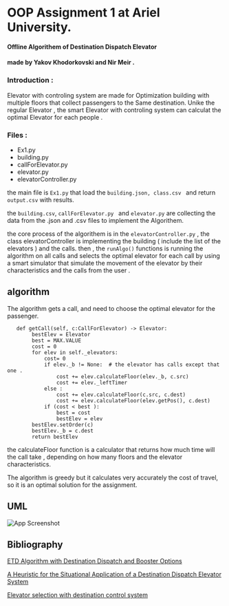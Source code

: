 
# OOP Assignment 1 at Ariel University. 
#### Offline Algorithem of Destination Dispatch Elevator
#### made by Yakov Khodorkovski and Nir Meir .

### Introduction :
Elevator with controling system are made for Optimization building with multiple floors that collect passengers to the Same destination.
Unike the regular Elevator , the smart Elevator with controling system can calculat the optimal Elevator for each people .


### Files : 
  * Ex1.py
  * building.py
  * callForElevator.py
  * elevator.py
  * elevatorController.py

  the main file is ```Ex1.py``` that load the ```building.json, class.csv ``` and return ``` output.csv ``` with results.

  the ```building.csv```, ```callForElevator.py ``` and ```elevator.py``` are collecting the data from the .json and .csv files to implement the Algorithem. 
  
  the core process of the algorithem is in the ```elevatorController.py``` , 
  the class elevatorController is implementing the building ( include the list of the elevators )  and the calls. 
  then , the ```runAlgo()``` functions is running the algorithm on all calls and selects the optimal elevator for each call by using a smart simulator that simulate the movement of the elevator by their characteristics and the calls from the user . 


  

  







## algorithm 
The algorithm gets a call, and need to choose the optimal elevator for the passenger.

```
   def getCall(self, c:CallForElevator) -> Elevator:
        bestElev = Elevator
        best = MAX.VALUE
        cost = 0
        for elev in self._elevators:
            cost= 0
            if elev._b != None:  # the elevator has calls except that one .
                cost += elev.calculateFloor(elev._b, c.src)
                cost += elev._leftTimer
            else :
                cost += elev.calculateFloor(c.src, c.dest)
                cost += elev.calculateFloor(elev.getPos(), c.dest)
            if (cost < best ):
                best = cost
                bestElev = elev
        bestElev.setOrder(c)
        bestElev._b = c.dest
        return bestElev
```
the calculateFloor function is a calculator that returns how much time will the call take , depending on how many floors and the elevator characteristics. 

The algorithm is greedy but it calculates very accurately the cost of travel, so it is an optimal solution for the assignment. 



## UML

![App Screenshot](https://i.ibb.co/M7LnR6N/UML.png)

 ## Bibliography


[ETD Algorithm with Destination Dispatch and Booster Options](https://peters-research.com/index.php/papers/etd-algorithm-with-destination-dispatch-and-booster-options/)


[A Heuristic for the Situational Application of a Destination Dispatch Elevator System](https://github.com/do-ryan/destination-dispatch-elevator-simulation/blob/master/A%20Heuristic%20for%20the%20Situational%20Application%20of%20a%20Destination%20Dispatch%20Elevator%20System.pdf)


[Elevator selection with destination control system](https://global.ctbuh.org/resources/papers/download/1050-elevator-selection-with-destination-control-system.pdf)


